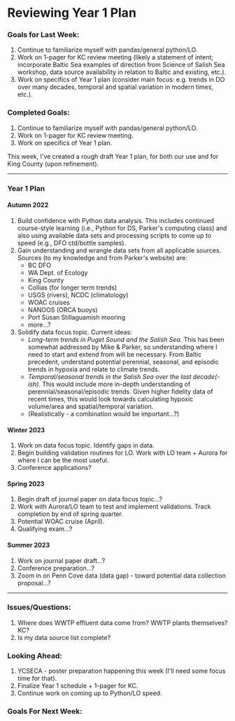 # Reviewing Year 1 Plan

### Goals for Last Week:
1. Continue to familiarize myself with pandas/general python/LO.
2. Work on 1-pager for KC review meeting (likely a statement of intent; incorporate Baltic Sea examples of direction from Science of Salish Sea workshop, data source availability in relation to Baltic and existing, etc.).
3. Work on specifics of Year 1 plan (consider main focus: e.g. trends in DO over many decades, temporal and spatial variation in modern times, etc.).

### Completed Goals:
1. Continue to familiarize myself with pandas/general python/LO.
2. Work on 1-pager for KC review meeting.
3. Work on specifics of Year 1 plan.

This week, I've created a rough draft Year 1 plan, for both our use and for King County (upon refinement).

---

### Year 1 Plan

#### Autumn 2022
1. Build confidence with Python data analysis. This includes continued course-style learning (i.e., Python for DS, Parker's computing class) and also using available data sets and processing scripts to come up to speed (e.g., DFO ctd/bottle samples).
2. Gain understanding and wrangle data sets from all applicable sources. Sources (to my knowledge and from Parker's website) are:
    - BC DFO
    - WA Dept. of Ecology
    - King County
    - Collias (for longer term trends)
    - USGS (rivers), NCDC (climatology)
    - WOAC cruises
    - NANOOS (ORCA buoys)
    - Port Susan Stillaguamish mooring
    - more...?
4. Solidify data focus topic. Current ideas:
    - *Long-term trends in Puget Sound and the Salish Sea.* This has been somewhat addressed by Mike & Parker, so understanding where I need to start and extend from will be necessary. From Baltic precedent, understand potential perennial, seasonal, and episodic trends in hypoxia and relate to climate trends.
    - *Temporal/seasonal trends in the Salish Sea over the last decade(-ish).* This would include more in-depth understanding of perennial/seasonal/episodic trends. Given higher fidelity data of recent times, this would look towards calculating hypoxic volume/area and spatial/temporal variation.
    - (Realistically - a combination would be important...?)

#### Winter 2023
1. Work on data focus topic. Identify gaps in data.
2. Begin building validation routines for LO. Work with LO team + Aurora for where I can be the most useful.
3. Conference applications?

#### Spring 2023
1. Begin draft of journal paper on data focus topic...?
2. Work with Aurora/LO team to test and implement validations. Track completion by end of spring quarter.
4. Potential WOAC cruise (April).
5. Qualifying exam...?

#### Summer 2023
1. Work on journal paper draft...?
2. Conference preparation...?
3. Zoom in on Penn Cove data (data gap) - toward potential data collection proposal...?

--- 

### Issues/Questions:
1. Where does WWTP effluent data come from? WWTP plants themselves? KC?
2. Is my data source list complete?

### Looking Ahead:
1. YCSECA - poster preparation happening this week (I'll need some focus time for that).
2. Finalize Year 1 schedule + 1-pager for KC.
3. Continue work on coming up to Python/LO speed.

### Goals For Next Week:


